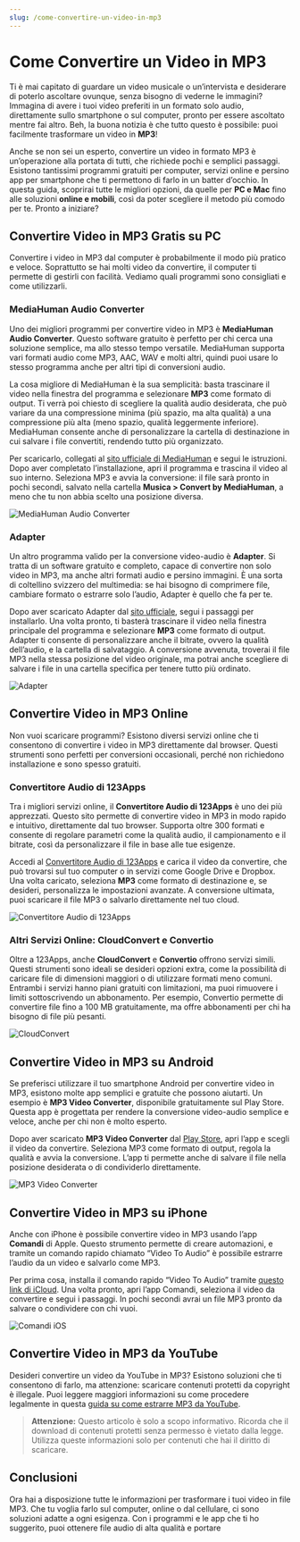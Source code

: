 ```yaml
---
slug: /come-convertire-un-video-in-mp3
---
```

# Come Convertire un Video in MP3

Ti è mai capitato di guardare un video musicale o un’intervista e desiderare di poterlo ascoltare ovunque, senza bisogno di vederne le immagini? Immagina di avere i tuoi video preferiti in un formato solo audio, direttamente sullo smartphone o sul computer, pronto per essere ascoltato mentre fai altro. Beh, la buona notizia è che tutto questo è possibile: puoi facilmente trasformare un video in **MP3**!

Anche se non sei un esperto, convertire un video in formato MP3 è un’operazione alla portata di tutti, che richiede pochi e semplici passaggi. Esistono tantissimi programmi gratuiti per computer, servizi online e persino app per smartphone che ti permettono di farlo in un batter d’occhio. In questa guida, scoprirai tutte le migliori opzioni, da quelle per **PC e Mac** fino alle soluzioni **online e mobili**, così da poter scegliere il metodo più comodo per te. Pronto a iniziare?

## Convertire Video in MP3 Gratis su PC

Convertire i video in MP3 dal computer è probabilmente il modo più pratico e veloce. Soprattutto se hai molti video da convertire, il computer ti permette di gestirli con facilità. Vediamo quali programmi sono consigliati e come utilizzarli.

### MediaHuman Audio Converter

Uno dei migliori programmi per convertire video in MP3 è **MediaHuman Audio Converter**. Questo software gratuito è perfetto per chi cerca una soluzione semplice, ma allo stesso tempo versatile. MediaHuman supporta vari formati audio come MP3, AAC, WAV e molti altri, quindi puoi usare lo stesso programma anche per altri tipi di conversioni audio.

La cosa migliore di MediaHuman è la sua semplicità: basta trascinare il video nella finestra del programma e selezionare **MP3** come formato di output. Ti verrà poi chiesto di scegliere la qualità audio desiderata, che può variare da una compressione minima (più spazio, ma alta qualità) a una compressione più alta (meno spazio, qualità leggermente inferiore). MediaHuman consente anche di personalizzare la cartella di destinazione in cui salvare i file convertiti, rendendo tutto più organizzato.

Per scaricarlo, collegati al [sito ufficiale di MediaHuman](http://www.mediahuman.com/it/audio-converter/) e segui le istruzioni. Dopo aver completato l’installazione, apri il programma e trascina il video al suo interno. Seleziona MP3 e avvia la conversione: il file sarà pronto in pochi secondi, salvato nella cartella **Musica > Convert by MediaHuman**, a meno che tu non abbia scelto una posizione diversa.

![MediaHuman Audio Converter](/guide-img/output/6109756e.jpg)

### Adapter

Un altro programma valido per la conversione video-audio è **Adapter**. Si tratta di un software gratuito e completo, capace di convertire non solo video in MP3, ma anche altri formati audio e persino immagini. È una sorta di coltellino svizzero del multimedia: se hai bisogno di comprimere file, cambiare formato o estrarre solo l’audio, Adapter è quello che fa per te.

Dopo aver scaricato Adapter dal [sito ufficiale](https://macroplant.com/adapter), segui i passaggi per installarlo. Una volta pronto, ti basterà trascinare il video nella finestra principale del programma e selezionare **MP3** come formato di output. Adapter ti consente di personalizzare anche il bitrate, ovvero la qualità dell’audio, e la cartella di salvataggio. A conversione avvenuta, troverai il file MP3 nella stessa posizione del video originale, ma potrai anche scegliere di salvare i file in una cartella specifica per tenere tutto più ordinato.

![Adapter](/guide-img/output/1673d193.jpg)

## Convertire Video in MP3 Online

Non vuoi scaricare programmi? Esistono diversi servizi online che ti consentono di convertire i video in MP3 direttamente dal browser. Questi strumenti sono perfetti per conversioni occasionali, perché non richiedono installazione e sono spesso gratuiti.

### Convertitore Audio di 123Apps

Tra i migliori servizi online, il **Convertitore Audio di 123Apps** è uno dei più apprezzati. Questo sito permette di convertire video in MP3 in modo rapido e intuitivo, direttamente dal tuo browser. Supporta oltre 300 formati e consente di regolare parametri come la qualità audio, il campionamento e il bitrate, così da personalizzare il file in base alle tue esigenze.

Accedi al [Convertitore Audio di 123Apps](https://online-audio-converter.com/it/) e carica il video da convertire, che può trovarsi sul tuo computer o in servizi come Google Drive e Dropbox. Una volta caricato, seleziona **MP3** come formato di destinazione e, se desideri, personalizza le impostazioni avanzate. A conversione ultimata, puoi scaricare il file MP3 o salvarlo direttamente nel tuo cloud.

![Convertitore Audio di 123Apps](/guide-img/output/ce78d2cd.jpg)

### Altri Servizi Online: CloudConvert e Convertio

Oltre a 123Apps, anche **CloudConvert** e **Convertio** offrono servizi simili. Questi strumenti sono ideali se desideri opzioni extra, come la possibilità di caricare file di dimensioni maggiori o di utilizzare formati meno comuni. Entrambi i servizi hanno piani gratuiti con limitazioni, ma puoi rimuovere i limiti sottoscrivendo un abbonamento. Per esempio, Convertio permette di convertire file fino a 100 MB gratuitamente, ma offre abbonamenti per chi ha bisogno di file più pesanti.

![CloudConvert](/guide-img/output/85052638.jpg)

## Convertire Video in MP3 su Android

Se preferisci utilizzare il tuo smartphone Android per convertire video in MP3, esistono molte app semplici e gratuite che possono aiutarti. Un esempio è **MP3 Video Converter**, disponibile gratuitamente sul Play Store. Questa app è progettata per rendere la conversione video-audio semplice e veloce, anche per chi non è molto esperto.

Dopo aver scaricato **MP3 Video Converter** dal [Play Store](https://play.google.com/store/apps/details?id=com.springwalk.mediaconverter), apri l’app e scegli il video da convertire. Seleziona MP3 come formato di output, regola la qualità e avvia la conversione. L’app ti permette anche di salvare il file nella posizione desiderata o di condividerlo direttamente.

![MP3 Video Converter](/guide-img/output/dasuhagGGG9.jpg)

## Convertire Video in MP3 su iPhone

Anche con iPhone è possibile convertire video in MP3 usando l’app **Comandi** di Apple. Questo strumento permette di creare automazioni, e tramite un comando rapido chiamato “Video To Audio” è possibile estrarre l’audio da un video e salvarlo come MP3.

Per prima cosa, installa il comando rapido “Video To Audio” tramite [questo link di iCloud](https://www.icloud.com/shortcuts/686309bf896f468280e7c83c407bcd24). Una volta pronto, apri l’app Comandi, seleziona il video da convertire e segui i passaggi. In pochi secondi avrai un file MP3 pronto da salvare o condividere con chi vuoi.

![Comandi iOS](/guide-img/output/e47517ea.jpg)

## Convertire Video in MP3 da YouTube

Desideri convertire un video da YouTube in MP3? Esistono soluzioni che ti consentono di farlo, ma attenzione: scaricare contenuti protetti da copyright è illegale. Puoi leggere maggiori informazioni su come procedere legalmente in questa [guida su come estrarre MP3 da YouTube](https://www.aranzulla.it/come-estrarre-mp3-da-youtube-919546.html).

> **Attenzione:** Questo articolo è solo a scopo informativo. Ricorda che il download di contenuti protetti senza permesso è vietato dalla legge. Utilizza queste informazioni solo per contenuti che hai il diritto di scaricare.

## Conclusioni

Ora hai a disposizione tutte le informazioni per trasformare i tuoi video in file MP3. Che tu voglia farlo sul computer, online o dal cellulare, ci sono soluzioni adatte a ogni esigenza. Con i programmi e le app che ti ho suggerito, puoi ottenere file audio di alta qualità e portare
